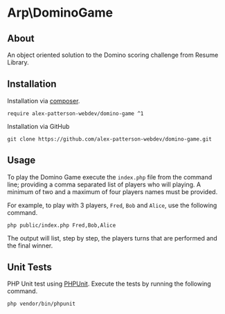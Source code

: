 # Arp\DominoGame

## About

An object oriented solution to the Domino scoring challenge from Resume Library.

## Installation

Installation via [composer](https://getcomposer.org).

    require alex-patterson-webdev/domino-game ^1
    
Installation via GitHub

    git clone https://github.com/alex-patterson-webdev/domino-game.git
    
## Usage

To play the Domino Game execute the `index.php` file from the command line; providing a comma separated list 
of players who will playing. A minimum of two and a maximum of four players names must be provided.

For example, to play with 3 players, `Fred`, `Bob` and `Alice`, use the following command.

    php public/index.php Fred,Bob,Alice
    
The output will list, step by step, the players turns that are performed and the final winner.

## Unit Tests

PHP Unit test using [PHPUnit](https://github.com/sebastianbergmann/phpunit). Execute the tests by running the following command.

    php vendor/bin/phpunit
